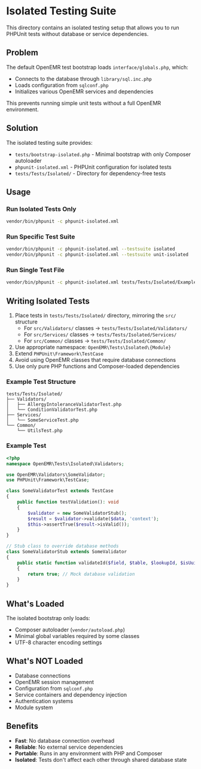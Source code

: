 # Isolated Testing Suite

This directory contains an isolated testing setup that allows you to run PHPUnit tests without database or service dependencies.

## Problem

The default OpenEMR test bootstrap loads `interface/globals.php`, which:
- Connects to the database through `library/sql.inc.php`
- Loads configuration from `sqlconf.php`
- Initializes various OpenEMR services and dependencies

This prevents running simple unit tests without a full OpenEMR environment.

## Solution

The isolated testing suite provides:
- `tests/bootstrap-isolated.php` - Minimal bootstrap with only Composer autoloader
- `phpunit-isolated.xml` - PHPUnit configuration for isolated tests
- `tests/Tests/Isolated/` - Directory for dependency-free tests

## Usage

### Run Isolated Tests Only
```bash
vendor/bin/phpunit -c phpunit-isolated.xml
```

### Run Specific Test Suite
```bash
vendor/bin/phpunit -c phpunit-isolated.xml --testsuite isolated
vendor/bin/phpunit -c phpunit-isolated.xml --testsuite unit-isolated
```

### Run Single Test File
```bash
vendor/bin/phpunit -c phpunit-isolated.xml tests/Tests/Isolated/ExampleIsolatedTest.php
```

## Writing Isolated Tests

1. Place tests in `tests/Tests/Isolated/` directory, mirroring the `src/` structure
   - For `src/Validators/` classes → `tests/Tests/Isolated/Validators/`
   - For `src/Services/` classes → `tests/Tests/Isolated/Services/`
   - For `src/Common/` classes → `tests/Tests/Isolated/Common/`
2. Use appropriate namespace: `OpenEMR\Tests\Isolated\{Module}`
3. Extend `PHPUnit\Framework\TestCase`
4. Avoid using OpenEMR classes that require database connections
5. Use only pure PHP functions and Composer-loaded dependencies

### Example Test Structure
```
tests/Tests/Isolated/
├── Validators/
│   ├── AllergyIntoleranceValidatorTest.php
│   └── ConditionValidatorTest.php
├── Services/
│   └── SomeServiceTest.php
└── Common/
    └── UtilsTest.php
```

### Example Test
```php
<?php
namespace OpenEMR\Tests\Isolated\Validators;

use OpenEMR\Validators\SomeValidator;
use PHPUnit\Framework\TestCase;

class SomeValidatorTest extends TestCase
{
    public function testValidation(): void
    {
        $validator = new SomeValidatorStub();
        $result = $validator->validate($data, 'context');
        $this->assertTrue($result->isValid());
    }
}

// Stub class to override database methods
class SomeValidatorStub extends SomeValidator
{
    public static function validateId($field, $table, $lookupId, $isUuid = false)
    {
        return true; // Mock database validation
    }
}
```

## What's Loaded

The isolated bootstrap only loads:
- Composer autoloader (`vendor/autoload.php`)
- Minimal global variables required by some classes
- UTF-8 character encoding settings

## What's NOT Loaded

- Database connections
- OpenEMR session management
- Configuration from `sqlconf.php`
- Service containers and dependency injection
- Authentication systems
- Module system

## Benefits

- **Fast**: No database connection overhead
- **Reliable**: No external service dependencies
- **Portable**: Runs in any environment with PHP and Composer
- **Isolated**: Tests don't affect each other through shared database state

